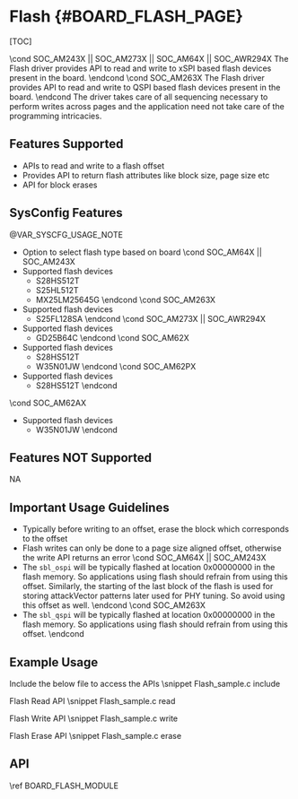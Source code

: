 # Flash {#BOARD_FLASH_PAGE}

[TOC]

\cond SOC_AM243X || SOC_AM273X || SOC_AM64X || SOC_AWR294X
The Flash driver provides API to read and write to xSPI based flash devices present in the board.
\endcond
\cond SOC_AM263X
The Flash driver provides API to read and write to QSPI based flash devices present in the board.
\endcond
The driver takes care of all sequencing necessary to perform writes across pages and
the application need not take care of the programming intricacies.

## Features Supported

- APIs to read and write to a flash offset
- Provides API to return flash attributes like block size, page size etc
- API for block erases

## SysConfig Features

@VAR_SYSCFG_USAGE_NOTE

- Option to select flash type based on board
\cond SOC_AM64X || SOC_AM243X
- Supported flash devices
    - S28HS512T
    - S25HL512T
    - MX25LM25645G
\endcond
\cond SOC_AM263X
- Supported flash devices
    - S25FL128SA
\endcond
\cond SOC_AM273X || SOC_AWR294X
- Supported flash devices
    - GD25B64C
\endcond
\cond SOC_AM62X
- Supported flash devices
    - S28HS512T
    - W35N01JW
\endcond
\cond SOC_AM62PX
- Supported flash devices
    - S28HS512T
\endcond

\cond SOC_AM62AX
- Supported flash devices
    - W35N01JW
\endcond

## Features NOT Supported

NA

## Important Usage Guidelines

- Typically before writing to an offset, erase the block which corresponds to the offset
- Flash writes can only be done to a page size aligned offset, otherwise the write API returns an error
\cond SOC_AM64X || SOC_AM243X
- The `sbl_ospi` will be typically flashed at location 0x00000000 in the flash memory. So applications using flash should refrain from using this offset. Similarly, the starting of the last block of the flash is used for storing attackVector patterns later used for PHY tuning. So avoid using this offset as well.
\endcond
\cond SOC_AM263X
- The `sbl_qspi` will be typically flashed at location 0x00000000 in the flash memory. So applications using flash should refrain from using this offset.
\endcond

## Example Usage

Include the below file to access the APIs
\snippet Flash_sample.c include

Flash Read API
\snippet Flash_sample.c read

Flash Write API
\snippet Flash_sample.c write

Flash Erase API
\snippet Flash_sample.c erase


## API

\ref BOARD_FLASH_MODULE